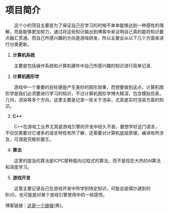 # 项目简介
&emsp;&emsp;这个小的项目主要是为了保证自己在学习的时候不单单能够达到一种感性的理解，而是能够更加努力，通过将这些知识输出到博客中来证明自己真的能将知识要点融汇贯通。而自己所感兴趣的方向是游戏研发，所以主要会从以下几个方面来进行分类更新。

1. **计算机系统**

&emsp;&emsp;主要是包括操作系统和计算机硬件中自己所感兴趣的知识进行简单记录.

2. **计算机图形学**

&emsp;&emsp;游戏中一个重要的目标便是产生美妙的图形效果，而想要做到这点，计算机图形学是我们必须要进行学习的知识，不过计算机图形学博大精深，包含模拟仿真，几何，渲染等多个方向，这里主要是记录一些关于渲染，尤其是实时渲染方面的知识。

3. **C++**

&emsp;&emsp;C++在游戏工业界尤其是游戏引擎的开发中经久不衰，要想学好这门语言，不仅仅需要对它诸多的语言特性有所了解，还需要对计算机底层原理，编译有所涉及，可谓是究极折磨王。

4. **算法**

&emsp;&emsp;这里的提及的算法是ICPC那种面向过程式的算法，而不是现在大热的AI算法和深度学习。

5. **游戏开发**

&emsp;&emsp;这里主要记录自己在游戏开发中所学到特定知识，可能会是偶尔遇到的BUG，也可能是对某个游戏引擎使用中的一些感悟。

博客链接：[这是一个链接](https://www.cnblogs.com/halftheworldaway/)(笑)。
